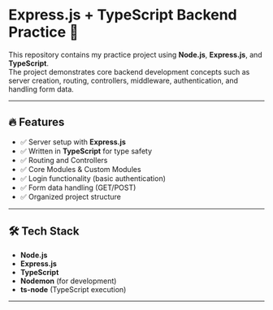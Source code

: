 # Express.js + TypeScript Backend Practice 🚀

This repository contains my practice project using **Node.js**, **Express.js**, and **TypeScript**.  
The project demonstrates core backend development concepts such as server creation, routing, controllers, middleware, authentication, and handling form data.

---

## 🔥 Features
- ✅ Server setup with **Express.js**
- ✅ Written in **TypeScript** for type safety
- ✅ Routing and Controllers
- ✅ Core Modules & Custom Modules
- ✅ Login functionality (basic authentication)
- ✅ Form data handling (GET/POST)
- ✅ Organized project structure

---

## 🛠️ Tech Stack
- **Node.js**
- **Express.js**
- **TypeScript**
- **Nodemon** (for development)
- **ts-node** (TypeScript execution)

---

